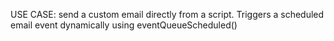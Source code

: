 USE CASE: send a custom email directly from a script. 
Triggers a scheduled email event dynamically using eventQueueScheduled()
